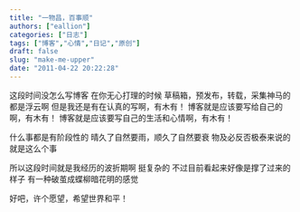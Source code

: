 ```yaml
---
title: "一物昌，百事顺"
authors: ["eallion"]
categories: ["日志"]
tags: ["博客","心情","日记","原创"]
draft: false
slug: "make-me-upper"
date: "2011-04-22 20:22:28"
---
```


这段时间没怎么写博客
在你无心打理的时候
草稿箱，预发布，转载，采集神马的都是浮云啊
但是我还是有在认真的写啊，有木有！
博客就是应该要写给自己的啊，有木有！
博客就是应该要写自己的生活和心情啊，有木有！

什么事都是有阶段性的
晴久了自然要雨，顺久了自然要衰
物及必反否极泰来说的就是这么个事

所以这段时间就是我经历的波折期啊
挺复杂的
不过目前看起来好像是撑了过来的样子
有一种破茧成蝶柳暗花明的感觉

好吧，许个愿望，希望世界和平！
